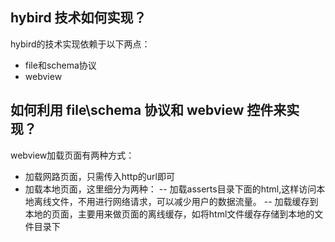 ## hybird 技术如何实现？
hybird的技术实现依赖于以下两点：
- file和schema协议
- webview

## 如何利用 file\schema 协议和 webview 控件来实现？
webview加载页面有两种方式：
- 加载网路页面，只需传入http的url即可
- 加载本地页面，这里细分为两种：
-- 加载asserts目录下面的html,这样访问本地离线文件，不用进行网络请求，可以减少用户的数据流量。
-- 加载缓存到本地的页面，主要用来做页面的离线缓存，如将html文件缓存存储到本地的文件目录下